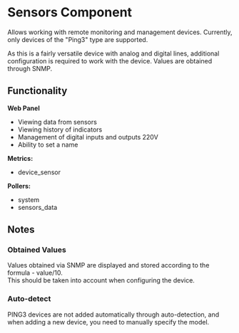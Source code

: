# Sensors Component
Allows working with remote monitoring and management devices.
Currently, only devices of the "Ping3" type are supported.

As this is a fairly versatile device with analog and digital lines, additional configuration is required to work with the device.
Values are obtained through SNMP.

## Functionality

**Web Panel**

- Viewing data from sensors
- Viewing history of indicators
- Management of digital inputs and outputs 220V
- Ability to set a name

**Metrics:**

- device_sensor

**Pollers:**

- system
- sensors_data


## Notes
### Obtained Values
Values obtained via SNMP are displayed and stored according to the formula - value/10.    
This should be taken into account when configuring the device.

### Auto-detect
PING3 devices are not added automatically through auto-detection, and when adding a new device, you need to manually specify the model.     
